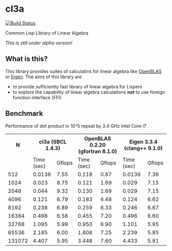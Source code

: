 # cl3a
[![Build Status](https://travis-ci.org/i-kiwamu/cl3a.svg?branch=master)](https://travis-ci.org/i-kiwamu/cl3a)

Common Lisp Library of Linear Algebra

*This is still under alpha version!*

## What is this?
This library provides suites of calculatins for linear algebra like [OpenBLAS](https://github.com/xianyi/OpenBLAS) or [Eigen](http://eigen.tuxfamily.org/index.php?title=Main_Page). The aims of this library are

* to provide sufficiently fast library of linear algebra for Lispers
* to explore the capability of linear algebra calculations **not** to use foreign function interface (FFI)

## Benchmark
Performance of dot product in 10^5 repeat by 3.4 GHz Intel Core i7

<table>
    <tr>
        <th>N</th>
        <th colspan="2">cl3a (SBCL 1.4.3)</th>
        <th colspan="2">OpenBLAS 0.2.20 (gfortran 8.1.0)</th>
        <th colspan="2">Eigen 3.3.4 (clang++ 9.1.0)</th>
    </tr>
    <tr>
        <td></td>
        <td>Time (sec)</td><td>Gflops</td>
        <td>Time (sec)</td><td>Gflops</td>
        <td>Time (sec)</td><td>Gflops</td>
    </tr>
    <tr>
        <td>512</td>
        <td>0.0136</td><td>7.55</td>
        <td>0.118</td><td>0.87</td>
        <td>0.0139</td><td>7.36</td>
    </tr>
    <tr>
        <td>1024</td>
        <td>0.023</td><td>8.75</td>
        <td>0.121</td><td>1.69</td>
        <td>0.029</td><td>7.15</td>
    </tr>
    <tr>
        <td>2048</td>
        <td>0.044</td><td>9.32</td>
        <td>0.130</td><td>1.69</td>
        <td>0.029</td><td>7.15</td>
    </tr>
    <tr>
        <td>4096</td>
        <td>0.121</td><td>6.79</td>
        <td>0.183</td><td>4.48</td>
        <td>0.124</td><td>6.62</td>
    </tr>
    <tr>
        <td>8192</td>
        <td>0.238</td><td>6.89</td>
        <td>0.259</td><td>6.33</td>
        <td>0.246</td><td>6.67</td>
    </tr>
    <tr>
        <td>16384</td>
        <td>0.498</td><td>6.58</td>
        <td>0.455</td><td>7.20</td>
        <td>0.496</td><td>6.60</td>
    </tr>
    <tr>
        <td>32768</td>
        <td>1.095</td><td>5.99</td>
        <td>0.950</td><td>6.90</td>
        <td>1.101</td><td>5.95</td>
    </tr>
    <tr>
        <td>65536</td>
        <td>2.185</td><td>6.00</td>
        <td>1.808</td><td>7.25</td>
        <td>2.239</td><td>5.85</td>
    </tr>
    <tr>
        <td>131072</td>
        <td>4.407</td><td>5.95</td>
        <td>3.448</td><td>7.60</td>
        <td>4.433</td><td>5.91</td>
    </tr>
</table>
